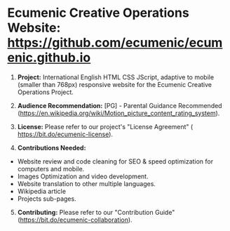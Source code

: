 # Ecumenic Creative Operations Website: https://github.com/ecumenic/ecumenic.github.io

1. **Project:** International English HTML CSS JScript, adaptive to mobile (smaller than 768px) responsive website for the Ecumenic Creative Operations Project.

2. **Audience Recommendation:** [PG] - Parental Guidance Recommended (https://en.wikipedia.org/wiki/Motion_picture_content_rating_system).

3. **License:** Please refer to our project's "License Agreement" (
https://bit.do/ecumenic-license).

4. **Contributions Needed:**
- Website review and code cleaning for SEO & speed optimization for computers and mobile.
- Images Optimization and video development.
- Website translation to other multiple languages.
- Wikipedia article
- Projects sub-pages.

5. **Contributing:** Please refer to our "Contribution Guide" (https://bit.do/ecumenic-collaboration).

